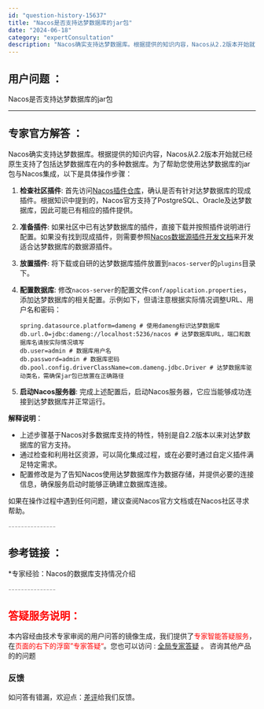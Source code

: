 ```yaml
---
id: "question-history-15637"
title: "Nacos是否支持达梦数据库的jar包"
date: "2024-06-18"
category: "expertConsultation"
description: "Nacos确实支持达梦数据库。根据提供的知识内容，Nacos从2.2版本开始就已经原生支持了包括达梦数据库在内的多种数据库。为了帮助您使用达梦数据库的jar包与Nacos集成，以下是具体操作步骤：1. **检查社区插件**: 首先访问[Nacos插件仓库](https://github.com/na"
---
```


## 用户问题 ： 
 Nacos是否支持达梦数据库的jar包  

---------------
## 专家官方解答 ：

Nacos确实支持达梦数据库。根据提供的知识内容，Nacos从2.2版本开始就已经原生支持了包括达梦数据库在内的多种数据库。为了帮助您使用达梦数据库的jar包与Nacos集成，以下是具体操作步骤：

1. **检查社区插件**: 首先访问[Nacos插件仓库](https://github.com/nacos-group/nacos-plugin)，确认是否有针对达梦数据库的现成插件。根据知识中提到的，Nacos官方支持了PostgreSQL、Oracle及达梦数据库，因此可能已有相应的插件提供。

2. **准备插件**: 如果社区中已有达梦数据库的插件，直接下载并按照插件说明进行配置。如果没有找到现成插件，则需要参照[Nacos数据源插件开发文档](https://nacos.io/docs/latest/plugin/datasource-plugin/)来开发适合达梦数据库的数据源插件。

3. **放置插件**: 将下载或自研的达梦数据库插件放置到`nacos-server`的`plugins`目录下。

4. **配置数据库**: 修改`nacos-server`的配置文件`conf/application.properties`，添加达梦数据库的相关配置。示例如下，但请注意根据实际情况调整URL、用户名和密码：

   ```
   spring.datasource.platform=dameng # 使用dameng标识达梦数据库
   db.url.0=jdbc:dameng://localhost:5236/nacos # 达梦数据库URL，端口和数据库名请按实际情况填写
   db.user=admin # 数据库用户名
   db.password=admin # 数据库密码
   db.pool.config.driverClassName=com.dameng.jdbc.Driver # 达梦数据库驱动类名，需确保jar包已放置在正确路径
   ```

5. **启动Nacos服务器**: 完成上述配置后，启动Nacos服务器，它应当能够成功连接到达梦数据库并正常运行。

**解释说明**：
- 上述步骤基于Nacos对多数据库支持的特性，特别是自2.2版本以来对达梦数据库的官方支持。
- 通过检查和利用社区资源，可以简化集成过程，或在必要时通过自定义插件满足特定需求。
- 配置修改是为了告知Nacos使用达梦数据库作为数据存储，并提供必要的连接信息，确保服务启动时能够正确建立数据库连接。

如果在操作过程中遇到任何问题，建议查阅Nacos官方文档或在Nacos社区寻求帮助。


<font color="#949494">---------------</font> 


## 参考链接 ：

*专家经验：Nacos的数据库支持情况介绍 


 <font color="#949494">---------------</font> 
 


## <font color="#FF0000">答疑服务说明：</font> 

本内容经由技术专家审阅的用户问答的镜像生成，我们提供了<font color="#FF0000">专家智能答疑服务</font>，在<font color="#FF0000">页面的右下的浮窗”专家答疑“</font>。您也可以访问 : [全局专家答疑](https://answer.opensource.alibaba.com/docs/intro) 。 咨询其他产品的的问题

### 反馈
如问答有错漏，欢迎点：[差评](https://ai.nacos.io/user/feedbackByEnhancerGradePOJOID?enhancerGradePOJOId=15689)给我们反馈。
